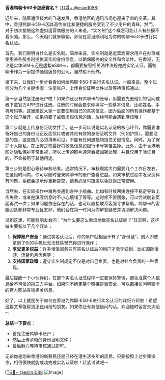 **香港鸭聊卡5G卡怎麽實名？** [[TG💪+ @esim1088](https://t.me/s/esim1088)]

近年来，随着通信技术的飞速发展，香港地区的通讯市场也迎来了新的变革。其中，香港鸭聊卡5G卡因其高性价比和便捷的服务受到了不少用户的青睐。然而，对于初次接触这种虚拟运营商服务的人来说，“实名制”这个概念可能让人有些摸不着头脑。那么，今天咱们就来聊聊，如何在香港顺利地为你的鸭聊卡5G卡进行实名认证。

首先，我们得明白什么是实名制。简单来说，实名制就是运营商要求用户在办理或使用某些服务时提供真实的身份信息，以确保服务的安全性和合法性。在香港，无论是实体SIM卡还是虚拟eSIM卡，都需要按照相关法律法规完成实名认证。而鸭聊卡作为一家提供通信服务的公司，自然也不例外。

接下来，让我们一步步看看如何给鸭聊卡5G卡进行实名认证。一般来说，整个过程分为几个关键步骤：注册账户、上传身份证明文件以及等待审核通过。

第一步当然是注册账户啦！如果你还没有鸭聊卡的账号，那需要先去他们的官网或者下载官方APP进行注册。注册的时候会要求你填写一些基本信息，比如姓名、手机号码等。这里建议大家一定要使用自己的真实信息，因为后面的所有操作都基于这个账户展开，如果填错了或者虚假信息的话，后续可能会遇到麻烦哦！

第二步就是上传身份证明文件了。这一步可以说是实名认证的核心环节。你需要准备好自己的身份证正反面照片或者其他有效的身份证明文件（例如护照）。需要注意的是，这些照片必须清晰可见，不能有任何遮挡物挡住关键信息。同时，为了保护个人隐私，在上传之前最好将敏感信息如银行卡号等覆盖掉。此外，由于香港地区对隐私保护非常重视，所以上传的照片通常会被加密处理，并且仅用于验证目的，不会被用于其他用途。

第三步则是耐心等待审核结果。通常情况下，审核周期大约需要几个工作日左右。在这段时间内，你可以随时登录鸭聊卡的账户查看进度。如果审核过程中发现资料有问题，系统会提示你重新提交，请务必及时跟进以免耽误正常使用。

当然啦，在实际操作中难免会遇到各种小插曲。比如有时候网络连接不稳定导致上传失败，或者是填写信息时不小心填错了等等。这时候不要慌张，可以尝试刷新页面再试一次；如果问题依旧存在的话，也可以直接联系客服寻求帮助。鸭聊卡的客服团队都非常专业且友好，他们会在第一时间为你解答疑惑并协助解决问题。

说到这里，可能有朋友会问：“为什么要这么麻烦地做实名认证呢？”其实啊，这样做主要有以下几个好处：

1. **保障账户安全**：通过实名认证后，你的账户就相当于有了“身份证”，别人即使拿到了你的手机也无法轻易冒充你进行操作；
2. **享受更多权益**：许多增值服务只有实名认证后的用户才能享受到，比如国际漫游、流量包月优惠等；
3. **支持国家政策**：遵守实名制规定不仅是对自己负责，也是对社会负责的一种表现。

最后提醒一下小伙伴们，在整个实名认证过程中一定要保持警惕，避免泄露个人信息给不可信的第三方平台。如果你不确定某个链接是否安全，可以直接访问鸭聊卡的官方网站查询相关信息。

好了，以上就是关于如何在香港为鸭聊卡5G卡进行实名认证的详细介绍啦！希望这篇文章能帮到正在纠结的朋友。如果你还有其他疑问的话，欢迎随时留言交流哦～

**总结一下要点：**
- 首先注册鸭聊卡账户；
- 然后上传清晰的身份证明文件；
- 最后耐心等待审核通过即可。

无论你是刚来香港的新移民还是已经在港生活多年的居民，只要按照上述步骤操作，相信很快就能成功完成实名认证啦！赶紧试试吧～

[[TG💪+ @esim1088](https://t.me/s/esim1088) ![Image](https://i.postimg.cc/4NQfJmqS/Snipaste-2025-05-13-00-14-12.png)]